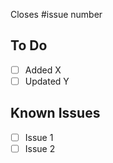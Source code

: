 Closes #issue number

<!--
Add items as they come up and mark them as completed when finished.
The checkbox can clicked to mark it as done, or manually by adding an `x` inside inside the brackets
-->
## To Do
- [ ] Added X
- [ ] Updated Y

<!--
Known issues with this PR, mark as completed when fixed.
If its too big of a fix, or needs someone with more experience, create a new issue on GitHub.
-->
## Known Issues
- [ ] Issue 1
- [ ] Issue 2